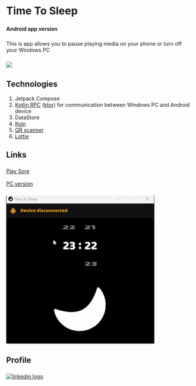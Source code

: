 
<h1 align="left">Time To Sleep</h1>  

###  

<h4 align="left">Android  app version</h4>

###  

<p align="left">This is app allows you to pause playing media on your phone or turn off your Windows PC</p>  

###  

<div align="left">  
  <img height="400" src="https://github.com/VadimZhuk0v/TimeToSleep/blob/main/assets/phone.gif?raw=true"  />  
</div>  

###  
<h2 align="left">Technologies</h4>

1. Jetpack Compose
2. [Kotlin RPC](https://github.com/Kotlin/kotlinx-rpc) ([ktor](https://github.com/ktorio/ktor)) for communication between Windows PC and Android device
3. DataStore
4. [Koin](https://github.com/InsertKoinIO/koin)
5. [QR scanner](https://github.com/Chaintech-Network/QRKitComposeMultiplatform)
6. [Lottie](https://github.com/airbnb/lottie-android)


###  

<h2 align="left">Links</h2>

###  

[Play Sore](https://play.google.com/store/apps/details?id=com.vadmax.timetosleep.app/)</br>  
[PC version](https://github.com/VadimZhuk0v/Time-To-Sleep-KMP)

###  

<div align="left">  
  <img height="400" src="https://github.com/VadimZhuk0v/TimeToSleep/blob/main/assets/pc_info.gif?raw=true"  />  
</div>  

###  

<h2 align="left">Profile</h2>

###  

<div align="left">  
  <a href="https://www.linkedin.com/in/vadim-zhukov-4b5022167?utm_source=share&utm_campaign=share_via&utm_content=profile&utm_medium=android_app" target="_blank">  
  <img src="https://raw.githubusercontent.com/maurodesouza/profile-readme-generator/master/src/assets/icons/social/linkedin/default.svg" width="52" height="40" alt="linkedin logo"  />  
  </a>  
</div>  

###